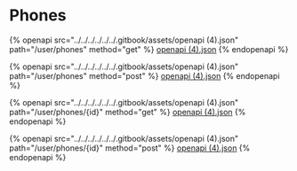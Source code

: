 # Phones

{% openapi src="../../../../../../.gitbook/assets/openapi (4).json" path="/user/phones" method="get" %}
[openapi (4).json](<../../../../../../.gitbook/assets/openapi (4).json>)
{% endopenapi %}

{% openapi src="../../../../../../.gitbook/assets/openapi (4).json" path="/user/phones" method="post" %}
[openapi (4).json](<../../../../../../.gitbook/assets/openapi (4).json>)
{% endopenapi %}

{% openapi src="../../../../../../.gitbook/assets/openapi (4).json" path="/user/phones/{id}" method="get" %}
[openapi (4).json](<../../../../../../.gitbook/assets/openapi (4).json>)
{% endopenapi %}

{% openapi src="../../../../../../.gitbook/assets/openapi (4).json" path="/user/phones/{id}" method="post" %}
[openapi (4).json](<../../../../../../.gitbook/assets/openapi (4).json>)
{% endopenapi %}
